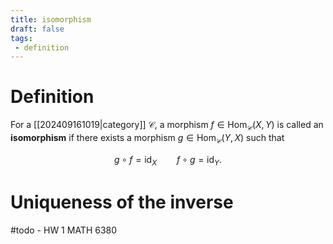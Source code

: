 ```yaml
---
title: isomorphism
draft: false
tags:
 - definition
---
```

# Definition
For a [[202409161019|category]] $\mathcal{C}$, a morphism $f \in \text{Hom}_\mathcal{C}(X,Y)$ is called an **isomorphism** if there exists a morphism $g \in \text{Hom}_\mathcal{C}(Y,X)$ such that 

$$
g \circ f = \text{id}_X \qquad f \circ g = \text{id}_Y.
$$

# Uniqueness of the inverse
#todo - HW 1 MATH 6380